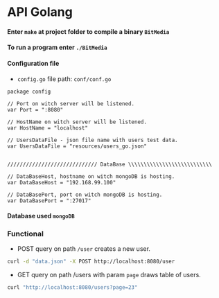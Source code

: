 # API Golang

#### Enter `make` at project folder to compile a binary `BitMedia`

#### To run a program enter `./BitMedia`

#### Configuration file
- `config.go` file path: `conf/conf.go`

```golang
package config

// Port on witch server will be listened.
var Port = ":8080"

// HostName on witch server will be listened.
var HostName = "localhost"

// UsersDataFile - json file name with users test data.
var UsersDataFile = "resources/users_go.json"


///////////////////////////// DataBase \\\\\\\\\\\\\\\\\\\\\\\\\\\

// DataBaseHost, hostname on witch mongoDB is hosting.
var DataBaseHost = "192.168.99.100"

// DataBasePort, port on witch mongoDB is hosting.
var DataBasePort = ":27017"
```

#### Database used `mongoDB`

### Functional
- POST query on path `/user` creates a new user.
```bash
curl -d "data.json" -X POST http://localhost:8080/user
```
- GET query on path /users with param `page` draws table of users.
```bash
curl "http://localhost:8080/users?page=23"
```

